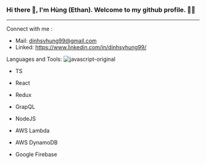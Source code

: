 ### Hi there 👋, I'm Hùng (Ethan). Welcome to my github profile. 👨‍💻

-----------


Connect with me :
- Mail: dinhsyhung99@gmail.com
- Linked: https://www.linkedin.com/in/dinhsyhung99/

Languages and Tools:
![javascript-original](https://user-images.githubusercontent.com/34293141/179018668-c1b62091-8aa4-4c9a-828a-b80b5f5f03b6.svg)
- TS
- React
- Redux

- GrapQL
- NodeJS
- AWS Lambda
- AWS DynamoDB
- Google Firebase
